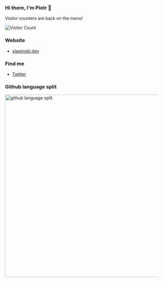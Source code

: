 ### Hi there, I'm Piotr 👋
Visitor counters are back on the menu!

![Visitor Count](https://profile-counter.glitch.me/slawinski/count.svg)

### Website
- [slawinski.dev](https://slawinski.dev/)

### Find me
- [Twitter](https://twitter.com/piotr_slawinski)

### Github language split
<!-- <p align="center"> -->
  <img src="https://ghui.vercel.app/pie.png?username=slawinski" alt="github language split" width="600px" />
<!-- </p> -->

<!--
**slawinski/slawinski** is a ✨ _special_ ✨ repository because its `README.md` (this file) appears on your GitHub profile.

Here are some ideas to get you started:

- 🔭 I’m currently working on ...
- 🌱 I’m currently learning ...
- 👯 I’m looking to collaborate on ...
- 🤔 I’m looking for help with ...
- 💬 Ask me about ...
- 📫 How to reach me: ...
- 😄 Pronouns: ...
- ⚡ Fun fact: ...
-->
